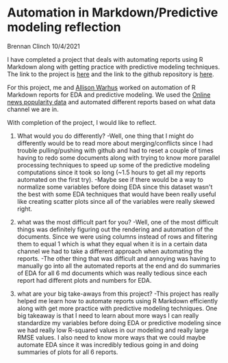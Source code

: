 Automation in Markdown/Predictive modeling reflection
================
Brennan Clinch
10/4/2021


I have completed a project that deals with automating reports using R Markdown along with getting practice with predictive modeling techniques. The link to the project is
[here](https://brennan-clinch.github.io/Project2/) and the link to the github repository is [here](https://github.com/Brennan-Clinch/Project2). 

For this project, me and [Allison Warhus](https://github.com/awarhus) worked on automation of R Markdown reports for EDA and predictive modeling. We used the [Online news popularity data](https://archive.ics.uci.edu/ml/datasets/Online+News+Popularity) and automated different reports based on what data channel we are in.

With completion of the project, I would like to reflect.

1. What would you do differently?
 -Well, one thing that I might do differently would be to read more about merging/conflicts since I had trouble pulling/pushing with github and had to reset a couple of times having to redo some documents along with trying to know more parallel processing techniques to speed up some of the predictive modeling computations since it took so long (~1.5 hours to get all my reports automated on the first try). 
 -Maybe see if there would be a way to normalize some variables before doing EDA since this dataset wasn't the best with some EDA techniques that would have been really useful like creating scatter plots since all of the variables were really skewed right.

2. what was the most difficult part for you?
  -Well, one of the most difficult things was definitely figuring out the rendering and automation of the documents. Since we were using columns instead of rows and filtering them to equal 1 which is what they equal when it is in a certain data channel we had to take a different approach when automating the reports.
  -The other thing that was difficult and annoying was having to manually go into all the automated reports at the end and do summaries of EDA for all 6 md documents which was really tedious since each report had different plots and numbers for EDA.
  
3.  what are your big take-aways from this project?
-This project has really helped me learn how to automate reports using R Markdown efficiently along with get more practice with predictive modeling techniques. One big takeaway is that I need to learn about more ways I can really standardize my variables before doing EDA or predictive modeling since we had really low R-squared values in our modeling and really large RMSE values. I also need to know more ways that we could maybe automate EDA since it was incredibly tedious going in and doing summaries of plots for all 6 reports. 
